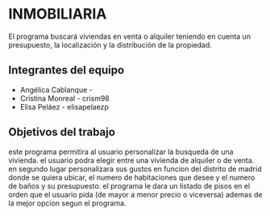 # INMOBILIARIA

El programa buscará viviendas en venta o alquiler teniendo en cuenta un presupuesto, la localización y la distribución de la propiedad.

## Integrantes del equipo

* Angélica Cablanque - 
* Cristina Monreal - crism98
* Elisa Peláez - elisapelaezp

## Objetivos del trabajo


este programa permitira al usuario personalizar la busqueda de una vivienda.
el usuario podra elegir entre una vivienda de alquiler o de venta.
en segundo lugar personalizara sus gustos en funcion del distrito de madrid donde se quiera ubicar, el numero de habitaciones que desee y el numero de baños y su presupuesto.
el programa le dara un listado de pisos en el orden que el usuario pida (de mayor a menor precio o viceversa) ademas de la mejor opcion segun el programa.
